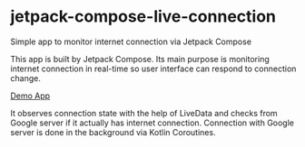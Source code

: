 # jetpack-compose-live-connection
Simple app to monitor internet connection via Jetpack Compose

This app is built by Jetpack Compose. Its main purpose is monitoring internet connection in real-time so user interface can respond to connection change.

<a href="https://github.com/raheemadamboev/jetpack-compose-live-connection/blob/master/app-debug.apk">Demo App</a>

It observes connection state with the help of LiveData and checks from Google server if it actually has internet connection. Connection with Google server is done in the background via Kotlin Coroutines.
